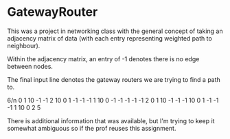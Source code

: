 # GatewayRouter

This was a project in networking class with the general concept of taking an adjacency matrix of data (with each entry representing weighted path to neighbour).  

Within the adjacency matrix, an entry of -1 denotes there is no edge between nodes.

The final input line denotes the gateway routers we are trying to find a path to.


  
6/n
0 1 10 -1 -1 2
10 0 1 -1 -1 -1
1 10 0 -1 -1 -1
-1 -1 2 0 1 10
-1 -1 -1 10 0 1
-1 -1 -1 1 10 0
2 5

There is additional information that was available, but I'm trying to keep it somewhat ambiguous so if the prof reuses this assignment.
